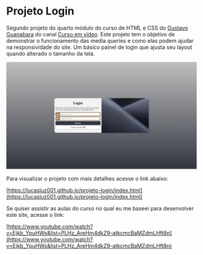 # Projeto Login

Segundo projeto do quarto módulo do curso de HTML e CSS do [Gustavo Guanabara](https://github.com/gustavoguanabara) do canal [Curso em vídeo](https://www.youtube.com/c/CursoemV%C3%ADdeo). Este projeto tem o objetivo de demonstrar o funcionamento das media queries e como elas podem ajudar na responsividade do site. Um básico painel de login que ajusta seu layout quando alterado o tamanho da tela.

![Imagem](login.png)

<p>Para visualizar o projeto com mais detalhes acesse o link abaixo:</p>

[https://lucasluz001.github.io/projeto-login/index.html](https://lucasluz001.github.io/projeto-login/index.html)

<p>Se quiser assistir as aulas do curso no qual eu me baseei para desenvolver este site, acesse o link:</p>

[https://www.youtube.com/watch?v=Ejkb_YpuHWs&list=PLHz_AreHm4dkZ9-atkcmcBaMZdmLHft8n](https://www.youtube.com/watch?v=Ejkb_YpuHWs&list=PLHz_AreHm4dkZ9-atkcmcBaMZdmLHft8n)